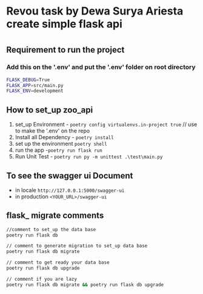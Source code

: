 <h1>Revou task by <bold>Dewa Surya Ariesta</bold> create simple flask api <h1>

## Requirement to run the project

### Add this on the '.env' and put the '.env' folder on root directory

```bash
FLASK_DEBUG=True
FLASK_APP=src/main.py
FLASK_ENV=development

```

## How to set_up zoo_api

1. set_up Environment - `poetry config virtualenvs.in-project true` // use to make the '.env' on the repo
2. Install all Dependency - `poetry install`
3. set up the environment `poetry shell`
4. run the app -`poetry run flask run`
5. Run Unit Test - `poetry run py -m unittest .\test\main.py`

## To see the swagger ui Document

- in locale `http://127.0.0.1:5000/swagger-ui`
- in production `<YOUR_URL>/swagger-ui`

## flask\_ migrate comments

```bash
//comment to set_up the data base
poetry run flask db

// comment to generate migration to set_up data base
poetry run flask db migrate

// comment to get ready your data base
poetry run flask db upgrade

// comment if you are lazy
poetry run flask db migrate && poetry run flask db upgrade

```
